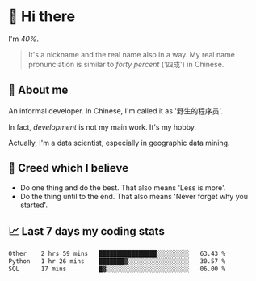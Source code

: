 # 👋 Hi there

I'm *40%*.

> It's a nickname and the real name also in a way.
> My real name pronunciation is similar to *forty percent* ('四成') in Chinese.

## :speech_balloon: About me

An informal developer. In Chinese, I'm called it as '野生的程序员'.

In fact, _development_ is not my main work. It's my hobby.

Actually, I'm a data scientist, especially in geographic data mining.

## :see_no_evil: Creed which I believe

- Do one thing and do the best. That also means 'Less is more'.
- Do the thing until to the end. That also means 'Never forget why you started'.

## :chart_with_upwards_trend: Last 7 days my coding stats

<!--START_SECTION:waka-->

```txt
Other    2 hrs 59 mins   ████████████████░░░░░░░░░   63.43 %
Python   1 hr 26 mins    ███████▓░░░░░░░░░░░░░░░░░   30.57 %
SQL      17 mins         █▓░░░░░░░░░░░░░░░░░░░░░░░   06.00 %
```

<!--END_SECTION:waka-->
